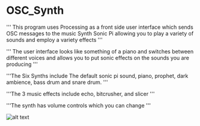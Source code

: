 # OSC_Synth

''' This program uses Processing as a front side user interface which sends OSC messages to the music Synth Sonic Pi allowing you to play a variety of sounds and employ a variety effects ''' 

''' The user interface looks like something of a piano and switches between different voices and allows you to put sonic effects on the sounds you are producing '''

'''The Six Synths include 
The default sonic pi sound, piano, prophet, dark ambience, bass drum and snare drum. '''

'''The 3 music effects include echo, bitcrusher, and slicer ''' 

'''The synth has volume controls which you can change ''' 

![alt text](https://raw.githubusercontent.com/username/projectname/branch/path/to/img.png)
